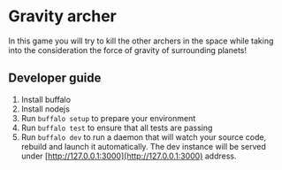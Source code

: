 # Gravity archer

In this game you will try to kill the other archers in the space while taking into the consideration the force of gravity of surrounding planets!

## Developer guide

1. Install buffalo
1. Install nodejs
1. Run `buffalo setup` to prepare your environment
1. Run `buffalo test` to ensure that all tests are passing
1. Run `buffalo dev` to run a daemon that will watch your source code, rebuild and launch it automatically. The dev instance will be served under [http://127.0.0.1:3000](http://127.0.0.1:3000) address.
